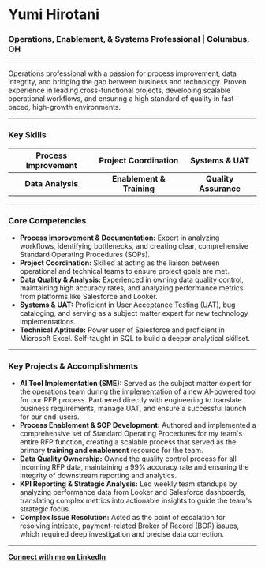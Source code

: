 # Yumi Hirotani

### Operations, Enablement, & Systems Professional | Columbus, OH

---

Operations professional with a passion for process improvement, data integrity, and bridging the gap between business and technology. Proven experience in leading cross-functional projects, developing scalable operational workflows, and ensuring a high standard of quality in fast-paced, high-growth environments.

---

### Key Skills

| Process Improvement | Project Coordination | Systems & UAT |
| :---: | :---: | :---: |
| **Data Analysis** | **Enablement & Training** | **Quality Assurance** |

---

### Core Competencies

* **Process Improvement & Documentation:** Expert in analyzing workflows, identifying bottlenecks, and creating clear, comprehensive Standard Operating Procedures (SOPs).
* **Project Coordination:** Skilled at acting as the liaison between operational and technical teams to ensure project goals are met.
* **Data Quality & Analysis:** Experienced in owning data quality control, maintaining high accuracy rates, and analyzing performance metrics from platforms like Salesforce and Looker.
* **Systems & UAT:** Proficient in User Acceptance Testing (UAT), bug cataloging, and serving as a subject matter expert for new technology implementations.
* **Technical Aptitude:** Power user of Salesforce and proficient in Microsoft Excel. Self-taught in SQL to build a deeper analytical skillset.

---

### Key Projects & Accomplishments

* **AI Tool Implementation (SME):** Served as the subject matter expert for the operations team during the implementation of a new AI-powered tool for our RFP process. Partnered directly with engineering to translate business requirements, manage UAT, and ensure a successful launch for our end-users.
* **Process Enablement & SOP Development:** Authored and implemented a comprehensive set of Standard Operating Procedures for my team's entire RFP function, creating a scalable process that served as the primary **training and enablement** resource for the team.
* **Data Quality Ownership:** Owned the quality control process for all incoming RFP data, maintaining a 99% accuracy rate and ensuring the integrity of downstream reporting and analytics.
* **KPI Reporting & Strategic Analysis:** Led weekly team standups by analyzing performance data from Looker and Salesforce dashboards, translating complex metrics into actionable insights to guide the team's strategic focus.
* **Complex Issue Resolution:** Acted as the point of escalation for resolving intricate, payment-related Broker of Record (BOR) issues, which required deep investigation and precise data correction.

---

[**Connect with me on LinkedIn**](https://www.linkedin.com/in/yumi-hirotani/)

